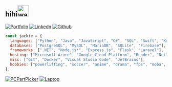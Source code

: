 ## hihi<a href="#"><img src="https://media.tenor.com/5TXvJWmV9ZcAAAAi/piyo-tkthao219.gif" width="35" alt="wave"></a>

[![Portfolio](https://img.shields.io/badge/-jackiema.ca-343434?style=flat-square&logo=GoogleChrome&logoColor=white)](https://jackiema.ca/)
[![Linkedn](https://img.shields.io/badge/-majackie---0077B5?style=flat-square&logo=Linkedin&logoColor=white)](https://www.linkedin.com/in/majackie-/)
[![Github](https://img.shields.io/badge/-majackie-black?style=flat-square&logo=Github&logoColor=white)](https://github.com/majackie)
<!-- [![Devpost](https://img.shields.io/badge/-majackie-003E54?style=flat-square&logo=Devpost&logoColor=white)](https://devpost.com/majackie) -->
<!-- [![Leetcode](https://img.shields.io/badge/-majackie-FFA116?style=flat-square&logo=Leetcode&logoColor=white)](https://leetcode.com/u/majackie/) -->
<!-- [![HackerRank](https://img.shields.io/badge/-majackie-003E54?style=flat-square&logo=HackerRank&logoColor=white)](https://www.hackerrank.com/profile/majackie) -->

```javascript
const jackie = {
  languages: ["Python", "Java", "JavaScript", "C#", "SQL", "Swift", "Kotlin", "PHP", "HTML", "CSS"],
  databases: ["PostgreSQL", "MySQL", "MariaDB", "SQLite", "Firebase"],
  frameworks: [".NET", "Node.js*", "Express.js", "Flask", "Laravel"],
  hosting: ["Microsoft Azure", "Google Cloud Platform", "Render", "Netlify", "ElephantSQL"],
  misc: ["Git", "Docker", "Visual Studio Code", "JetBrains"],
  hobbies: ["powerlifting", "soccer", "anime", "drama", "fps", "moba", "online co-op"]
};
```

[![PCPartPicker](https://img.shields.io/badge/PCPartPicker-orange?style=flat-square&logo=pcgamingwiki&logoColor=white)](https://ca.pcpartpicker.com/user/jackiema/saved/6fWPzy)
[![Laptop](https://img.shields.io/badge/MacBook_Air_M1-333333?style=flat-square&logo=apple&logoColor=white)](#)

<!-- ![CPU](https://img.shields.io/badge/AMD-Ryzen_7_5700X3D-ED1C24?style=flat-square&logo=amd&logoColor=white) -->
<!-- ![GPU](https://img.shields.io/badge/NVIDIA-RTX_4070-76B900?style=flat-square&logo=nvidia&logoColor=white) -->
<!-- ![RAM](https://img.shields.io/badge/RAM-32GB-ECE81A?style=flat-square&logo=corsair&logoColor=white) -->

<!-- ![Windows 10](https://img.shields.io/badge/Windows_10-0078D6?style=for-the-badge&logo=windows&logoColor=white) -->
<!-- ![MacOS](https://img.shields.io/badge/mac%20os-000000?style=for-the-badge&logo=apple&logoColor=white) -->

<!-- [![MyAnimeList](https://img.shields.io/badge/__beepee-2E51A2?style=flat-square&logo=Myanimelist&logoColor=white)](https://myanimelist.net/profile/_beepee) -->
<!-- [![MyDramaList](https://img.shields.io/badge/MDL-__beepee-01568C?style=flat-square&logo=Mydramalist&logoColor=white)](https://mydramalist.com/profile/_beepee) -->